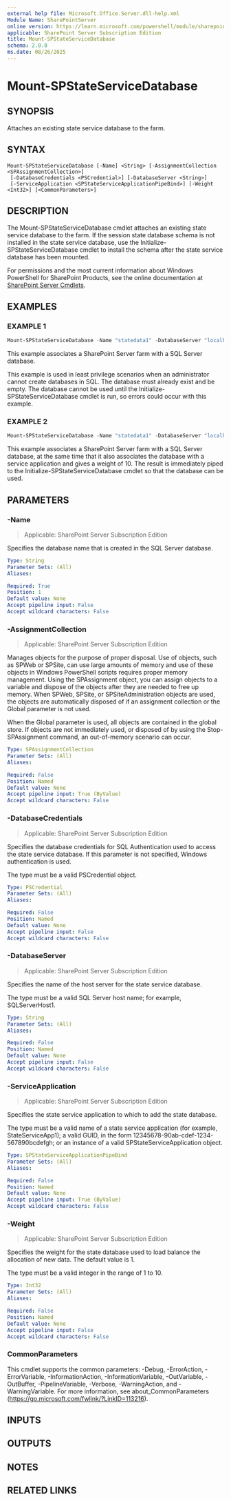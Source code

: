 ```yaml
---
external help file: Microsoft.Office.Server.dll-help.xml
Module Name: SharePointServer
online version: https://learn.microsoft.com/powershell/module/sharepoint-server/mount-spstateservicedatabase
applicable: SharePoint Server Subscription Edition
title: Mount-SPStateServiceDatabase
schema: 2.0.0
ms.date: 08/26/2025
---
```


# Mount-SPStateServiceDatabase

## SYNOPSIS
Attaches an existing state service database to the farm.

## SYNTAX

```
Mount-SPStateServiceDatabase [-Name] <String> [-AssignmentCollection <SPAssignmentCollection>]
 [-DatabaseCredentials <PSCredential>] [-DatabaseServer <String>]
 [-ServiceApplication <SPStateServiceApplicationPipeBind>] [-Weight <Int32>] [<CommonParameters>]
```

## DESCRIPTION
The Mount-SPStateServiceDatabase cmdlet attaches an existing state service database to the farm.
If the session state database schema is not installed in the state service database, use the Initialize-SPStateServiceDatabase cmdlet to install the schema after the state service database has been mounted.

For permissions and the most current information about Windows PowerShell for SharePoint Products, see the online documentation at [SharePoint Server Cmdlets](https://learn.microsoft.com/powershell/sharepoint/sharepoint-server/sharepoint-server-cmdlets).

## EXAMPLES

### EXAMPLE 1
```powershell
Mount-SPStateServiceDatabase -Name "statedata1" -DatabaseServer "localhost"
```

This example associates a SharePoint Server farm with a SQL Server database.

This example is used in least privilege scenarios when an administrator cannot create databases in SQL.
The database must already exist and be empty.
The database cannot be used until the Initialize-SPStateServiceDatabase cmdlet is run, so errors could occur with this example.

### EXAMPLE 2
```powershell
Mount-SPStateServiceDatabase -Name "statedata1" -DatabaseServer "localhost" -ServiceApplication "ServiceApp1" -Weight 10 | Initialize-SPStateServiceDatabase
```

This example associates a SharePoint Server farm with a SQL Server database, at the same time that it also associates the database with a service application and gives a weight of 10.
The result is immediately piped to the Initialize-SPStateServiceDatabase cmdlet so that the database can be used.

## PARAMETERS

### -Name

> Applicable: SharePoint Server Subscription Edition

Specifies the database name that is created in the SQL Server database.

```yaml
Type: String
Parameter Sets: (All)
Aliases:

Required: True
Position: 1
Default value: None
Accept pipeline input: False
Accept wildcard characters: False
```

### -AssignmentCollection

> Applicable: SharePoint Server Subscription Edition

Manages objects for the purpose of proper disposal.
Use of objects, such as SPWeb or SPSite, can use large amounts of memory and use of these objects in Windows PowerShell scripts requires proper memory management.
Using the SPAssignment object, you can assign objects to a variable and dispose of the objects after they are needed to free up memory.
When SPWeb, SPSite, or SPSiteAdministration objects are used, the objects are automatically disposed of if an assignment collection or the Global parameter is not used.

When the Global parameter is used, all objects are contained in the global store.
If objects are not immediately used, or disposed of by using the Stop-SPAssignment command, an out-of-memory scenario can occur.

```yaml
Type: SPAssignmentCollection
Parameter Sets: (All)
Aliases:

Required: False
Position: Named
Default value: None
Accept pipeline input: True (ByValue)
Accept wildcard characters: False
```

### -DatabaseCredentials

> Applicable: SharePoint Server Subscription Edition

Specifies the database credentials for SQL Authentication used to access the state service database.
If this parameter is not specified, Windows authentication is used.

The type must be a valid PSCredential object.

```yaml
Type: PSCredential
Parameter Sets: (All)
Aliases:

Required: False
Position: Named
Default value: None
Accept pipeline input: False
Accept wildcard characters: False
```

### -DatabaseServer

> Applicable: SharePoint Server Subscription Edition

Specifies the name of the host server for the state service database.

The type must be a valid SQL Server host name; for example, SQLServerHost1.

```yaml
Type: String
Parameter Sets: (All)
Aliases:

Required: False
Position: Named
Default value: None
Accept pipeline input: False
Accept wildcard characters: False
```

### -ServiceApplication

> Applicable: SharePoint Server Subscription Edition

Specifies the state service application to which to add the state database.

The type must be a valid name of a state service application (for example, StateServiceApp1); a valid GUID, in the form 12345678-90ab-cdef-1234-567890bcdefgh; or an instance of a valid SPStateServiceApplication object.

```yaml
Type: SPStateServiceApplicationPipeBind
Parameter Sets: (All)
Aliases:

Required: False
Position: Named
Default value: None
Accept pipeline input: True (ByValue)
Accept wildcard characters: False
```

### -Weight

> Applicable: SharePoint Server Subscription Edition

Specifies the weight for the state database used to load balance the allocation of new data.
The default value is 1.

The type must be a valid integer in the range of 1 to 10.

```yaml
Type: Int32
Parameter Sets: (All)
Aliases:

Required: False
Position: Named
Default value: None
Accept pipeline input: False
Accept wildcard characters: False
```

### CommonParameters
This cmdlet supports the common parameters: -Debug, -ErrorAction, -ErrorVariable, -InformationAction, -InformationVariable, -OutVariable, -OutBuffer, -PipelineVariable, -Verbose, -WarningAction, and -WarningVariable. For more information, see about_CommonParameters (https://go.microsoft.com/fwlink/?LinkID=113216).

## INPUTS

## OUTPUTS

## NOTES

## RELATED LINKS
